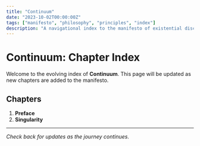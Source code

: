 ```yaml
---
title: "Continuum"
date: "2023-10-02T00:00:00Z"
tags: ["manifesto", "philosophy", "principles", "index"]
description: "A navigational index to the manifesto of existential discovery, mapping the journey through the labyrinth of thought and being."
---
```


# Continuum: Chapter Index

Welcome to the evolving index of **Continuum**. This page will be updated as new chapters are added to the manifesto.

## Chapters

1. **Preface**
2. **Singularity**

---

*Check back for updates as the journey continues.*
